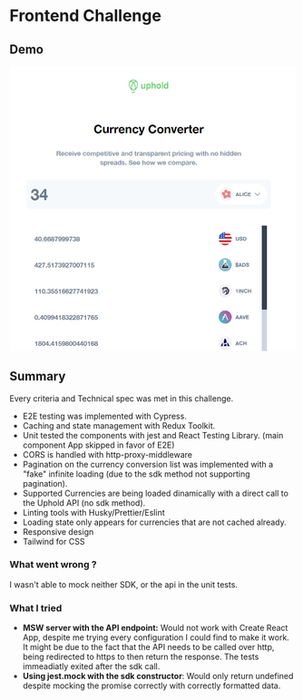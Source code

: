 # Frontend Challenge

## Demo

![Alt text](image-3.png)

## Summary

Every criteria and Technical spec was met in this challenge.

- E2E testing was implemented with Cypress.
- Caching and state management with Redux Toolkit.
- Unit tested the components with jest and React Testing Library. (main component App skipped in favor of E2E)
- CORS is handled with http-proxy-middleware
- Pagination on the currency conversion list was implemented with a "fake" infinite loading (due to the sdk method not supporting pagination).
- Supported Currencies are being loaded dinamically with a direct call to the Uphold API (no sdk method).
- Linting tools with Husky/Prettier/Eslint
- Loading state only appears for currencies that are not cached already.
- Responsive design
- Tailwind for CSS

### What went wrong ?

I wasn't able to mock neither SDK, or the api in the unit tests.

### What I tried

- **MSW server with the API endpoint:** Would not work with Create React App, despite me trying every configuration I could find to make it work. It might be due to the fact that the API needs to be called over http, being redirected to https to then return the response. The tests immeadiatly exited after the sdk call.
- **Using jest.mock with the sdk constructor**: Would only return undefined despite mocking the promise correctly with correctly formatted data.
